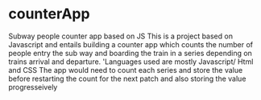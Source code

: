 # counterApp
Subway people counter app based on JS
This is a project based on Javascript and entails building a counter app which counts the number of people entry the sub way and boarding the train in a series depending on trains arrival and departure. 
'Languages used are mostly Javascript/ Html and CSS
The app would need to count each series and store the value before restarting the count for the next patch and also storing the value progresseively
